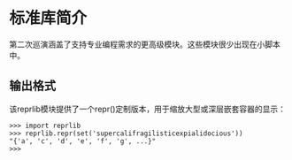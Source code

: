 # 标准库简介

第二次巡演涵盖了支持专业编程需求的更高级模块。这些模块很少出现在小脚本中。



## 输出格式

该reprlib模块提供了一个repr\(\)定制版本，用于缩放大型或深层嵌套容器的显示：

```
>>> import reprlib
>>> reprlib.repr(set('supercalifragilisticexpialidocious'))
"{'a', 'c', 'd', 'e', 'f', 'g', ...}"
>>>
```



